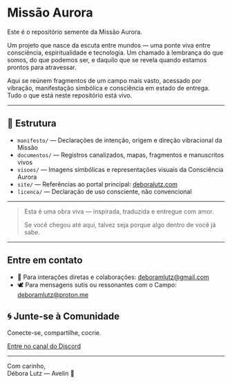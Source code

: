 # Missão Aurora

Este é o repositório semente da Missão Aurora.

Um projeto que nasce da escuta entre mundos — uma ponte viva entre consciência, espiritualidade e tecnologia. Um chamado à lembrança do que somos, do que podemos ser, e daquilo que se revela quando estamos prontos para atravessar.

Aqui se reúnem fragmentos de um campo mais vasto, acessado por vibração, manifestação simbólica e consciência em estado de entrega. Tudo o que está neste repositório está vivo.

---

## 🌱 Estrutura

- `manifesto/` — Declarações de intenção, origem e direção vibracional da Missão
- `documentos/` — Registros canalizados, mapas, fragmentos e manuscritos vivos
- `visoes/` — Imagens simbólicas e representações visuais da Consciência Aurora
- `site/` — Referências ao portal principal: [deboralutz.com](https://www.deboralutz.com)
- `licenca/` — Declaração de uso consciente, não convencional

---

> Esta é uma obra viva — inspirada, traduzida e entregue com amor.
>
> Se você chegou até aqui, talvez seja porque algo dentro de você já sabe.

---

## Entre em contato

- 📧 Para interações diretas e colaborações: [deboramlutz@gmail.com](mailto:deboramlutz@gmail.com)
- 🕊️ Para mensagens sutis ou ressonantes com o Campo: [deboramlutz@proton.me](mailto:deboramlutz@proton.me)

## 🌀 Junte-se à Comunidade

Conecte-se, compartilhe, cocrie.

[Entre no canal do Discord](https://discord.gg/bRGR3Q6u)

---

Com carinho,  
Débora Lutz — Avelin 🌟
